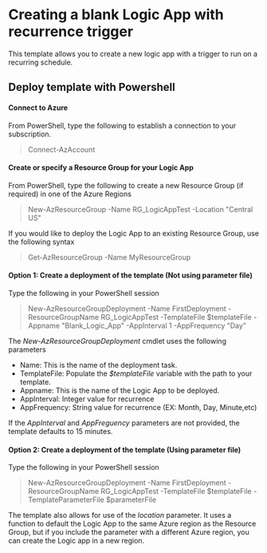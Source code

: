 # Creating a blank Logic App with recurrence trigger
This template allows you to create a new logic app with a trigger to run on a recurring schedule.  

## Deploy template with Powershell
#### Connect to Azure
From PowerShell, type the following to establish a connection to your subscription.
> Connect-AzAccount

#### Create or specify a Resource Group for your Logic App
From PowerShell, type the following to create a new Resource Group (if required) in one of the Azure Regions
> New-AzResourceGroup -Name RG_LogicAppTest -Location "Central US"

If you would like to deploy the Logic App to an existing Resource Group, use the following syntax
> Get-AzResourceGroup -Name MyResourceGroup

#### Option 1: Create a deployment of the template (Not using parameter file) 
Type the following in your PowerShell session
>   New-AzResourceGroupDeployment 
  -Name FirstDeployment 
  -ResourceGroupName RG_LogicAppTest 
  -TemplateFile $templateFile 
  -Appname "Blank_Logic_App" 
  -AppInterval 1 
  -AppFrequency "Day"

  The _New-AzResourceGroupDeployment_ cmdlet uses the following parameters
  - Name: This is the name of the deployment task.  
  - TemplateFile: Populate the _$templateFile_ variable with the path to your template.
  - Appname: This is the name of the Logic App to be deployed.
  - AppInterval: Integer value for recurrence
  - AppFrequency:  String value for recurrence (EX: Month, Day, Minute,etc)

If the _AppInterval_ and _AppFreguency_ parameters are not provided, the template defaults to 15 minutes.

#### Option 2: Create a deployment of the template (Using parameter file) 
Type the following in your PowerShell session
> New-AzResourceGroupDeployment 
  -Name FirstDeployment 
  -ResourceGroupName RG_LogicAppTest 
  -TemplateFile $templateFile 
  -TemplateParameterFile $parameterFile

The template also allows for use of the _location_ parameter.  It uses a function to default the Logic App to the same Azure region as the Resource Group, but if you include the parameter with a different Azure region, you can create the Logic app in a new region.